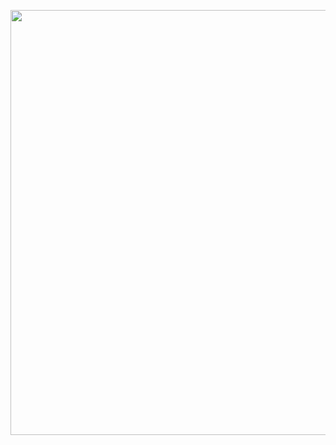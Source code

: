 <a href="https://lh3.googleusercontent.com/Hqwx6UtuQffugCvahlYDgZyG3b84QwPyZd2xLD5qIRcF1eghvM6eMSu7WVSr7cPFOOrhigWHMQ1-JVGAN5F7q6pPukIbsjTGvwmHzIdh" target="blank"><img align="center" src="https://lh3.googleusercontent.com/Hqwx6UtuQffugCvahlYDgZyG3b84QwPyZd2xLD5qIRcF1eghvM6eMSu7WVSr7cPFOOrhigWHMQ1-JVGAN5F7q6pPukIbsjTGvwmHzIdh" height="680" /></a>
